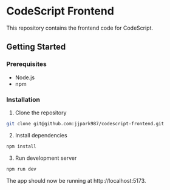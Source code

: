 # CodeScript Frontend

This repository contains the frontend code for CodeScript.

## Getting Started

### Prerequisites

- Node.js
- npm

### Installation

1. Clone the repository

```zsh
git clone git@github.com:jjpark987/codescript-frontend.git
```

2. Install dependencies

```zsh
npm install
```

3. Run development server

```zsh
npm run dev
```

The app should now be running at http://localhost:5173.
